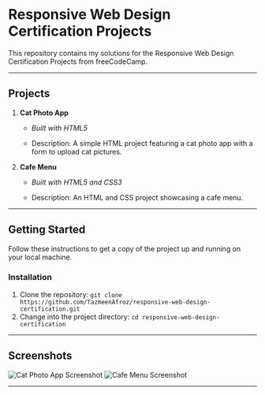 # Responsive Web Design Certification Projects

This repository contains my solutions for the Responsive Web Design Certification Projects from freeCodeCamp.

---

## Projects

1. **Cat Photo App**  
   - *Built with HTML5*
  
   - Description: A simple HTML project featuring a cat photo app with a form to upload cat pictures.

2. **Cafe Menu**
   - *Built with HTML5 and CSS3*
 
   - Description: An HTML and CSS project showcasing a cafe menu.

---

## Getting Started

Follow these instructions to get a copy of the project up and running on your local machine.


### Installation

1. Clone the repository: `git clone https://github.com/TazmeenAfroz/responsive-web-design-certification.git`
2. Change into the project directory: `cd responsive-web-design-certification`

---


## Screenshots
![Cat Photo App Screenshot](![image](https://github.com/TazmeenAfroz/Web-Development-Projects/assets/112193151/1b96ec0a-6811-4c4b-a6a6-4dfbd13294b7)
)
![Cafe Menu Screenshot](![image](https://github.com/TazmeenAfroz/Web-Development-Projects/assets/112193151/918092e9-1350-414a-8a0c-0604bee60e5f)
)

---


